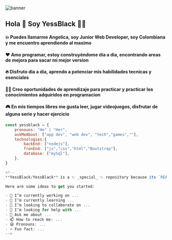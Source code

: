 ![banner](https://user-images.githubusercontent.com/70681219/173011681-e2f1a535-106d-4d99-a08f-c881d212577d.jpg)

## Hola 👋 Soy YessBlack 👩‍💻
#### 💥 Puedes llamarme Angelica, soy Junior Web Developer, soy Colombiana y me encuentro aprendiendo al maximo 
#### ❤ Amo programar, estoy construyéndome dia a dia, encontrando areas de mejora para sacar mi mejor version
#### 🔥 Disfruto dia a dia, aprendo a potenciar mis habilidades tecnicas y esenciales
#### 👩‍🎓 Creo oportunidades de aprendizaje para practicar y practicar los conocimientos adquiridos en programacion
#### 🎮 En mis tiempos libres me gusta leer, jugar videojuegos, disfrutar de alguna serie y hacer ejercicio


```javascript
const yessblack = {
    pronouns: "He" | "Her",
    askMeAbout: ["app dev", "web dev", "tech","games",""],
    technologies:{
        backEnd: ["nodejs"],
        fronEnd: ["js","css","html","Bootstrap"],
        database: ["mySql"],
    },
}

<!--
**YessBlack/YessBlack** is a ✨ _special_ ✨ repository because its `README.md` (this file) appears on your GitHub profile.

Here are some ideas to get you started:

- 🔭 I’m currently working on ...
- 🌱 I’m currently learning ...
- 👯 I’m looking to collaborate on ...
- 🤔 I’m looking for help with ...
- 💬 Ask me about ...
- 📫 How to reach me: ...
- 😄 Pronouns: ...
- ⚡ Fun fact: ...
-->
